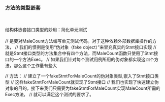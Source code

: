 ### 方法的类型嵌套
<br>
</br>
结构体嵌套接口类型的妙用：简化单元测试

<br>
</br>
// 是要对MaleCount方法编写单元测试代码。对于这种依赖外部数据库操作的方法，
// 我们的惯例是使用“伪对象（fake object）”来冒充真实的Stmt接口实现
// 就是Stmt接口类型的方法集合中有四个方法，而MaleCount函数只使用了Stmt接口的一个方法Exec。
// 如果我们针对每个测试用例所用的伪对象都实现这四个方法，那么这个工作量有些大

// 方法：
// 建立了一个fakeStmtForMaleCount的伪对象类型,嵌入了Stmt接口类型
// 这样fakeStmtForMaleCount就实现了Stmt接口
// 我们也实现了快速建立伪对象的目的。接下来我们只需要为fakeStmtForMaleCount实现MaleCount所需的Exec方法，
// 就可以满足这个测试的要求了。
